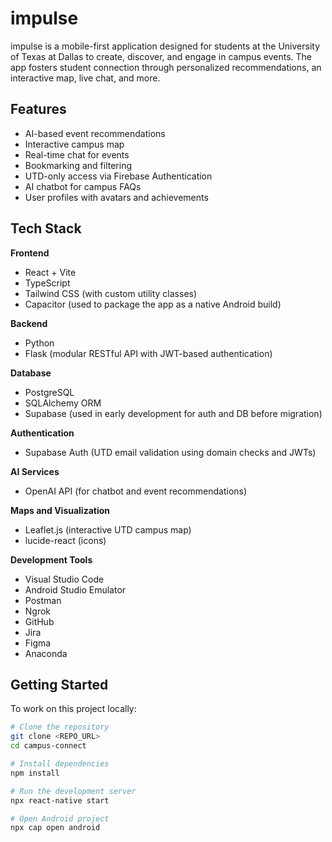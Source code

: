 # impulse

impulse is a mobile-first application designed for students at the University of Texas at Dallas to create, discover, and engage in campus events. The app fosters student connection through personalized recommendations, an interactive map, live chat, and more.

## Features

- AI-based event recommendations
- Interactive campus map
- Real-time chat for events
- Bookmarking and filtering
- UTD-only access via Firebase Authentication
- AI chatbot for campus FAQs
- User profiles with avatars and achievements

## Tech Stack

**Frontend**  
- React + Vite  
- TypeScript  
- Tailwind CSS (with custom utility classes)  
- Capacitor (used to package the app as a native Android build)  

**Backend**  
- Python  
- Flask (modular RESTful API with JWT-based authentication)  

**Database**  
- PostgreSQL  
- SQLAlchemy ORM  
- Supabase (used in early development for auth and DB before migration)  

**Authentication**  
- Supabase Auth (UTD email validation using domain checks and JWTs)  

**AI Services**  
- OpenAI API (for chatbot and event recommendations)  

**Maps and Visualization**  
- Leaflet.js (interactive UTD campus map)  
- lucide-react (icons)  

**Development Tools**  
- Visual Studio Code  
- Android Studio Emulator  
- Postman  
- Ngrok  
- GitHub  
- Jira  
- Figma  
- Anaconda  


## Getting Started

To work on this project locally:

```sh
# Clone the repository
git clone <REPO_URL>
cd campus-connect

# Install dependencies
npm install

# Run the development server
npx react-native start

# Open Android project
npx cap open android
